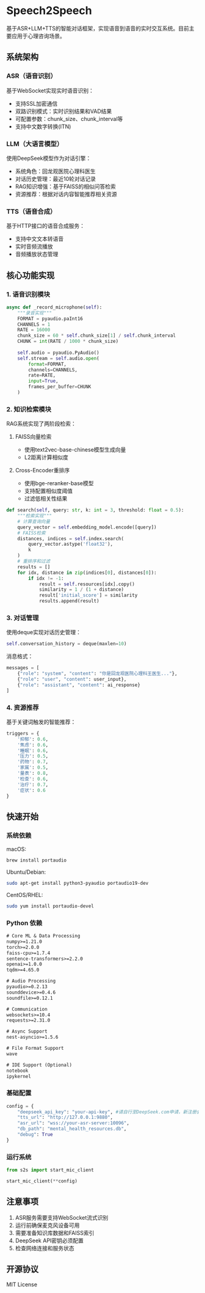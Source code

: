 # Speech2Speech

基于ASR+LLM+TTS的智能对话框架，实现语音到语音的实时交互系统。目前主要应用于心理咨询场景。

## 系统架构

### ASR（语音识别）
基于WebSocket实现实时语音识别：
- 支持SSL加密通信
- 双路识别模式：实时识别结果和VAD结果
- 可配置参数：chunk_size、chunk_interval等
- 支持中文数字转换(ITN)

### LLM（大语言模型）
使用DeepSeek模型作为对话引擎：
- 系统角色：回龙观医院心理科医生
- 对话历史管理：最近10轮对话记录
- RAG知识增强：基于FAISS的相似问答检索
- 资源推荐：根据对话内容智能推荐相关资源

### TTS（语音合成）
基于HTTP接口的语音合成服务：
- 支持中文文本转语音
- 实时音频流播放
- 音频播放状态管理

## 核心功能实现

### 1. 语音识别模块

```python
async def _record_microphone(self):
    """录音实现"""
    FORMAT = pyaudio.paInt16
    CHANNELS = 1
    RATE = 16000
    chunk_size = 60 * self.chunk_size[1] / self.chunk_interval
    CHUNK = int(RATE / 1000 * chunk_size)
    
    self.audio = pyaudio.PyAudio()
    self.stream = self.audio.open(
        format=FORMAT,
        channels=CHANNELS,
        rate=RATE,
        input=True,
        frames_per_buffer=CHUNK
    )
```

### 2. 知识检索模块

RAG系统实现了两阶段检索：
1. FAISS向量检索
   - 使用text2vec-base-chinese模型生成向量
   - L2距离计算相似度
   
2. Cross-Encoder重排序
   - 使用bge-reranker-base模型
   - 支持配置相似度阈值
   - 过滤低相关性结果

```python
def search(self, query: str, k: int = 3, threshold: float = 0.5):
    """检索实现"""
    # 计算查询向量
    query_vector = self.embedding_model.encode([query])
    # FAISS检索
    distances, indices = self.index.search(
        query_vector.astype('float32'), 
        k
    )
    # 重排序和过滤
    results = []
    for idx, distance in zip(indices[0], distances[0]):
        if idx != -1:
            result = self.resources[idx].copy()
            similarity = 1 / (1 + distance)
            result['initial_score'] = similarity
            results.append(result)
```

### 3. 对话管理

使用deque实现对话历史管理：
```python
self.conversation_history = deque(maxlen=10)
```

消息格式：
```python
messages = [
    {"role": "system", "content": "你是回龙观医院心理科王医生..."},
    {"role": "user", "content": user_input},
    {"role": "assistant", "content": ai_response}
]
```

### 4. 资源推荐

基于关键词触发的智能推荐：
```python
triggers = {
    '抑郁': 0.6,
    '焦虑': 0.6,
    '睡眠': 0.6,
    '压力': 0.5,
    '药物': 0.7,
    '家属': 0.5,
    '量表': 0.8,
    '检查': 0.6,
    '治疗': 0.7,
    '症状': 0.6
}
```

## 快速开始

### 系统依赖

macOS:
```bash
brew install portaudio
```

Ubuntu/Debian:
```bash
sudo apt-get install python3-pyaudio portaudio19-dev
```

CentOS/RHEL:
```bash
sudo yum install portaudio-devel
```

### Python 依赖
```txt
# Core ML & Data Processing
numpy>=1.21.0
torch>=2.0.0
faiss-cpu>=1.7.4
sentence-transformers>=2.2.0
openai>=1.0.0
tqdm>=4.65.0

# Audio Processing
pyaudio>=0.2.13
sounddevice>=0.4.6
soundfile>=0.12.1

# Communication
websockets>=10.4
requests>=2.31.0

# Async Support
nest-asyncio>=1.5.6

# File Format Support
wave

# IDE Support (Optional)
notebook
ipykernel
```

### 基础配置
```python
config = {
    "deepseek_api_key": "your-api-key", #请自行至DeepSeek.com申请，新注册会赠百万Token
    "tts_url": "http://127.0.0.1:9880",
    "asr_url": "wss://your-asr-server:10096",
    "db_path": "mental_health_resources.db",
    "debug": True
}
```

### 运行系统
```python
from s2s import start_mic_client

start_mic_client(**config)
```

## 注意事项

1. ASR服务需要支持WebSocket流式识别
2. 运行前确保麦克风设备可用
3. 需要准备知识库数据和FAISS索引
4. DeepSeek API密钥必须配置
5. 检查网络连接和服务状态

## 开源协议

MIT License
